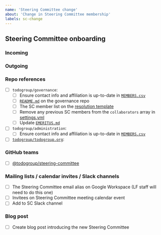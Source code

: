 ```yaml
---
name: 'Steering Committee change'
about: 'Change in Steering Committee membership'
labels: sc-change
---
```


## Steering Committee onboarding

### Incoming

<!--
| Name | Pronouns | GitHub username | Preferred email address(es) |
| --- | --- | --- | --- |
| Jane Steering | she/her | @9272438 | jane@work.email, jane@personal.email |
-->

### Outgoing

<!--
- @9272438
- @81a3f79
- @6ab8091
- @c0a33fa
-->

### Repo references

- [ ] `todogroup/governance`:
  - [ ] Ensure contact info and affiliation is up-to-date in [`MEMBERS.csv`](https://github.com/todogroup/governance/blob/main/MEMBERS.csv)
  - [ ] [`README.md`](https://github.com/todogroup/governance/blob/main/README.md) on the governance repo
  - [ ] The SC member list on the [resolution template](https://github.com/todogroup/governance/blob/main/resolutions/template/standard.md)
  - [ ] Remove any previous SC members from the `collaborators` array in [settings.yml](https://github.com/todogroup/governance/blob/main/.github/settings.yml)
  - [ ] Update [`EMERITUS.md`](https://github.com/todogroup/governance/blob/main/EMERITUS.md)
- [ ] `todogroup/administration`:
  - [ ] Ensure contact info and affiliation is up-to-date in [`MEMBERS.csv`](https://github.com/todogroup/administration/blob/main/MEMBERS.csv)
- [ ] [`todogroup/todogroup.org`](https://github.com/todogroup/todogroup.org):

### GitHub teams

- [ ] [@todogroup/steering-committee](https://github.com/orgs/todogroup/teams/steering-committee)

### Mailing lists / calendar invites / Slack channels

- [ ] The Steering Committee email alias on Google Workspace (LF staff will need to do this one)
- [ ] Invitees on Steering Committee meeting calendar event
- [ ] Add to SC Slack channel

### Blog post

- [ ] Create blog post introducing the new Steering Committee
